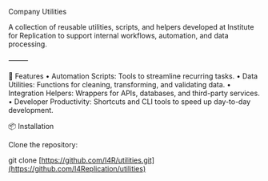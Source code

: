 Company Utilities

A collection of reusable utilities, scripts, and helpers developed at Institute for Replication to support internal workflows, automation, and data processing.

⸻

🚀 Features
	•	Automation Scripts: Tools to streamline recurring tasks.
	•	Data Utilities: Functions for cleaning, transforming, and validating data.
	•	Integration Helpers: Wrappers for APIs, databases, and third-party services.
	•	Developer Productivity: Shortcuts and CLI tools to speed up day-to-day development.

 📦 Installation

Clone the repository:

git clone [https://github.com/I4R/utilities.git](https://github.com/I4Replication/utilities)

